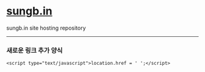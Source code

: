 
# [sungb.in](https://sungb.in)

sungb.in site hosting repository

---

### 새로운 링크 추가 양식

```
<script type="text/javascript">location.href = ' ';</script>
```

